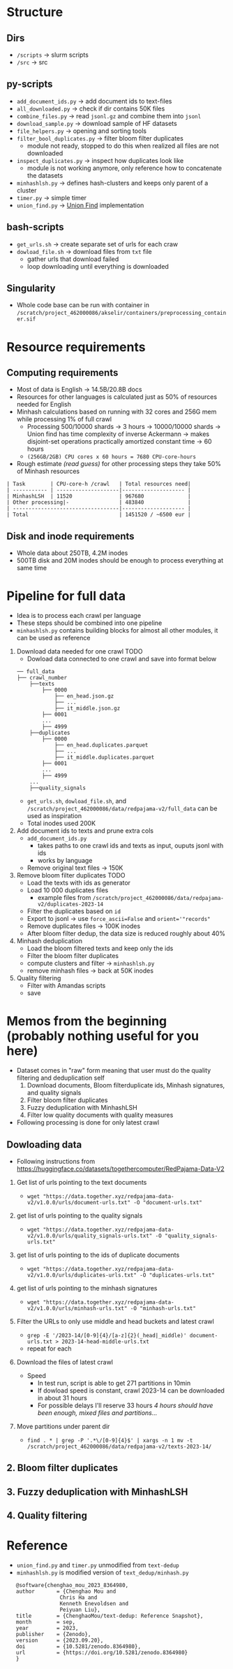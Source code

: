 # Structure
## Dirs
- `/scripts` &rarr; slurm scripts
- `/src` &rarr; src
## py-scripts
- `add_document_ids.py` &rarr; add document ids to text-files
- `all_downloaded.py` &rarr; check if dir contains 50K files
- `combine_files.py` &rarr; read `jsonl.gz` and combine them into `jsonl`
- `download_sample.py` &rarr; download sample of HF datasets
- `file_helpers.py` &rarr; opening and sorting tools
- `filter_bool_duplicates.py` &rarr; filter bloom filter duplicates
    - module not ready, stopped to do this when realized all files are not downloaded
- `inspect_duplicates.py` &rarr; inspect how duplicates look like  
    - module is not working anymore, only reference how to concatenate the datasets
- `minhashlsh.py` &rarr; defines hash-clusters and keeps only parent of a cluster
- `timer.py` &rarr; simple timer
- `union_find.py` &rarr; [Union Find](https://en.wikipedia.org/wiki/Disjoint-set_data_structure) implementation
## bash-scripts
- `get_urls.sh` &rarr; create separate set of urls for each craw
- `dowload_file.sh` &rarr; download files from `txt` file
    - gather urls that download failed
    - loop downloading until everything is downloaded
## Singularity
- Whole code base can be run with container in `/scratch/project_462000086/akselir/containers/preprocessing_container.sif`
# Resource requirements
## Computing requirements
- Most of data is English &rarr; 14.5B/20.8B docs
- Resources for other languages is calculated just as 50% of resources needed for English
- Minhash calculations based on running with 32 cores and 256G mem while processing 1% of full crawl
    - Processing 500/10000 shards &rarr; 3 hours &rarr; 10000/10000 shards &rarr; Union find has time complexity of inverse Ackermann &rarr;  makes disjoint-set operations practically amortized constant time &rarr; 60 hours
    -  `(256GB/2GB) CPU cores x 60 hours = 7680 CPU-core-hours`
- Rough estimate _(read guess)_ for other processing steps they take 50% of Minhash resources
```
| Task        | CPU-core-h /crawl   | Total resources need|
| ----------- | --------------------|-------------------- |
| MinhashLSH  | 11520               | 967680              |
| Other processing|-                | 483840              |
| ----------------------------------|-------------------- |
| Total                             | 1451520 / ~6500 eur |
```
## Disk and inode requirements
- Whole data about 250TB, 4.2M inodes
- 500TB disk and 20M inodes should be enough to process everything at same time

# Pipeline for full data
- Idea is to process each crawl per language
- These steps should be combined into one pipeline
- `minhashlsh.py` contains building blocks for almost all other modules, it can be used as reference

1. Download data needed for one crawl TODO
    -  Dowload data connected to one crawl and save into format below
    ```
    ── full_data
    ├── crawl_number
        ├──texts
            ├── 0000
                ├── en_head.json.gz
                ├── ...
                ├── it_middle.json.gz
            ├── 0001
            ...
            ├── 4999
        ├──duplicates
            ├── 0000
                ├── en_head.duplicates.parquet
                ├── ...
                ├── it_middle.duplicates.parquet
            ├── 0001
            ...
            ├── 4999
        ...
        ├──quality_signals
    ```
    - `get_urls.sh`, `dowload_file.sh`, and `/scratch/project_462000086/data/redpajama-v2/full_data` can be used as inspiration
    -  Total inodes used 200K
2. Add document ids to texts and prune extra cols
    - `add_document_ids.py`
        - takes paths to one crawl ids and texts as input, ouputs jsonl with ids
        - works by language
    - Remove original text files &rarr; 150K
3. Remove bloom filter duplicates TODO
    - Load the texts with ids as generator
    - Load 10 000 duplicates files
        - example files from `/scratch/project_462000086/data/redpajama-v2/duplicates-2023-14`
    - Filter the duplicates based on `id`
    - Export to jsonl &rarr; use `force_ascii=False` and `orient='"records"`
    - Remove duplicates files &rarr; 100K inodes
    - After bloom filter dedup, the data size is reduced roughly about 40%
4. Minhash deduplication
    - Load the bloom filtered texts and keep only the ids
    - Filter the bloom filter duplicates
    - compute clusters and filter &rarr; `minhashlsh.py`
    - remove minhash files &rarr; back at 50K inodes
5. Quality filtering
    - Filter with Amandas scripts
    - save
# Memos from the beginning (probably nothing useful for you here)
- Dataset comes in "raw" form meaning that user must do the quality filtering and deduplication self
    1. Download documents, Bloom filterduplicate ids, Minhash signatures, and quality signals
    2. Filter bloom filter duplicates
    3. Fuzzy deduplication with MinhashLSH
    4. Filter low quality documents with quality measures
- Following processing is done for only latest crawl
## Dowloading data
- Following instructions from https://huggingface.co/datasets/togethercomputer/RedPajama-Data-V2
1. Get list of urls pointing to the text documents
    -  `wget "https://data.together.xyz/redpajama-data-v2/v1.0.0/urls/document-urls.txt" -O "document-urls.txt"`

2.  get list of urls pointing to the quality signals
    - `wget "https://data.together.xyz/redpajama-data-v2/v1.0.0/urls/quality_signals-urls.txt" -O "quality_signals-urls.txt"`

3. get list of urls pointing to the ids of duplicate documents
    - `wget "https://data.together.xyz/redpajama-data-v2/v1.0.0/urls/duplicates-urls.txt" -O "duplicates-urls.txt"`

4.  get list of urls pointing to the minhash signatures
    - `wget "https://data.together.xyz/redpajama-data-v2/v1.0.0/urls/minhash-urls.txt" -O "minhash-urls.txt"`

5. Filter the URLs to only use middle and head buckets and latest crawl
    - `grep -E '/2023-14/[0-9]{4}/[a-z]{2}(_head|_middle)' document-urls.txt > 2023-14-head-middle-urls.txt`
    - repeat for each 
6. Download the files of latest crawl
    - Speed
        - In test run, script is able to get 271 partitions in 10min
        - If dowload speed is constant, crawl 2023-14 can be downloaded in about 31 hours
        - For possible delays I'll reserve 33 hours _4 hours should have been enough, mixed files and partitions..._
7. Move partitions under parent dir
    - `find . * | grep -P '.*\/[0-9]{4}$' | xargs -n 1 mv -t /scratch/project_462000086/data/redpajama-v2/texts-2023-14/`
## 2. Bloom filter duplicates
## 3. Fuzzy deduplication with MinhashLSH
## 4. Quality filtering
# Reference
- `union_find.py` and `timer.py` unmodified from `text-dedup`
- `minhashlsh.py` is modified version of `text_dedup/minhash.py`
 ```
    @software{chenghao_mou_2023_8364980,
    author       = {Chenghao Mou and
                  Chris Ha and
                  Kenneth Enevoldsen and
                  Peiyuan Liu},
    title        = {ChenghaoMou/text-dedup: Reference Snapshot},
    month        = sep,
    year         = 2023,
    publisher    = {Zenodo},
    version      = {2023.09.20},
    doi          = {10.5281/zenodo.8364980},
    url          = {https://doi.org/10.5281/zenodo.8364980}
    }
```